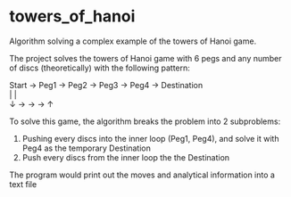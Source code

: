 # towers_of_hanoi
Algorithm solving a complex example of the towers of Hanoi game.

The project solves the towers of Hanoi game with 6 pegs and any number of discs (theoretically) with the following pattern:

Start → Peg1 → Peg2 → Peg3 → Peg4 → Destination                                                                                           
           |                   |                                                                                                           
           ↓    →    →   →     ↑                                                                                                        
           
To solve this game, the algorithm breaks the problem into 2 subproblems:
  1. Pushing every discs into the inner loop (Peg1, Peg4), and solve it with Peg4 as the temporary Destination
  2. Push every discs from the inner loop the the Destination

The program would print out the moves and analytical information into a text file
